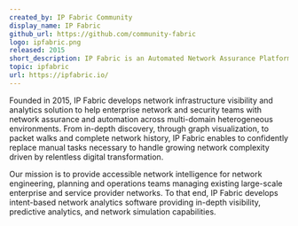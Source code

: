 ```yaml
---
created_by: IP Fabric Community
display_name: IP Fabric
github_url: https://github.com/community-fabric
logo: ipfabric.png
released: 2015
short_description: IP Fabric is an Automated Network Assurance Platform providing detail information and diagrams of the current state of your network.
topic: ipfabric
url: https://ipfabric.io/
---
```

Founded in 2015, IP Fabric develops network infrastructure visibility and analytics solution to help enterprise network and security teams with network assurance and automation across multi-domain heterogeneous environments. From in-depth discovery, through graph visualization, to packet walks and complete network history, IP Fabric enables to confidently replace manual tasks necessary to handle growing network complexity driven by relentless digital transformation.

Our mission is to provide accessible network intelligence for network engineering, planning and operations teams managing existing large-scale enterprise and service provider networks. To that end, IP Fabric develops intent-based network analytics software providing in-depth visibility, predictive analytics, and network simulation capabilities.